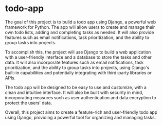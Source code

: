 # todo-app
The goal of this project is to build a todo app using Django, a powerful web framework for Python. The app will allow users to create and manage their own todo lists, adding and completing tasks as needed. It will also provide features such as email notifications, task prioritization, and the ability to group tasks into projects.

To accomplish this, the project will use Django to build a web application with a user-friendly interface and a database to store the tasks and other data. It will also incorporate features such as email notifications, task prioritization, and the ability to group tasks into projects, using Django's built-in capabilities and potentially integrating with third-party libraries or APIs.

The todo app will be designed to be easy to use and customize, with a clean and intuitive interface. It will also be built with security in mind, incorporating measures such as user authentication and data encryption to protect the users' data.

Overall, this project aims to create a feature-rich and user-friendly todo app using Django, providing a powerful tool for organizing and managing tasks.
